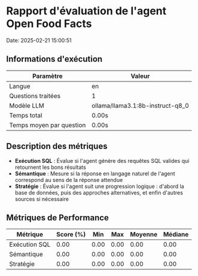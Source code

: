 # Rapport d'évaluation de l'agent Open Food Facts

Date: 2025-02-21 15:00:51

## Informations d'exécution

| Paramètre | Valeur |
|-----------|--------|
| Langue | en |
| Questions traitées | 1 |
| Modèle LLM | ollama/llama3.1:8b-instruct-q8_0 |
| Temps total | 0.00s |
| Temps moyen par question | 0.00s |

## Description des métriques

- **Exécution SQL** : Évalue si l'agent génère des requêtes SQL valides qui retournent les bons résultats
- **Sémantique** : Mesure si la réponse en langage naturel de l'agent correspond au sens de la réponse attendue
- **Stratégie** : Évalue si l'agent suit une progression logique : d'abord la base de données, puis des approches alternatives, et enfin d'autres sources si nécessaire

## Métriques de Performance

| Métrique | Score (%) | Min | Max | Moyenne | Médiane |
|-----------|-----------|-----|-----|---------|----------|
| Exécution SQL | 0.00 | 0.00 | 0.00 | 0.00 | 0.00 |
| Sémantique | 0.00 | 0.00 | 0.00 | 0.00 | 0.00 |
| Stratégie | 0.00 | 0.00 | 0.00 | 0.00 | 0.00 |
